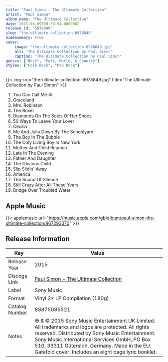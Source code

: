 ```yaml
---
title: "Paul Simon - The Ultimate Collection"
artist: "Paul Simon"
album_name: "The Ultimate Collection"
date: 2015-08-09T08:30:54.000000Z
release_id: "6978849"
slug: "the-ultimate-collection-6978849"
hideSummary: true
cover:
    image: "the-ultimate-collection-6978849.jpg"
    alt: "The Ultimate Collection by Paul Simon"
    caption: "The Ultimate Collection by Paul Simon"
genres: ["Rock", "Folk, World, & Country"]
styles: ["Folk Rock", "Pop Rock"]
---
```


{{< img src="the-ultimate-collection-6978849.jpg" title="The Ultimate Collection by Paul Simon" >}}

<!-- section break -->

1. You Can Call Me Al
2. Graceland
3. Mrs. Robinson
4. The Boxer
5. Diamonds On The Soles Of Her Shoes
6. 50 Ways To Leave Your Lover
7. Cecilia
8. Me And Julio Down By The Schoolyard
9. The Boy In The Bubble
10. The Only Living Boy In New York
11. Mother And Child Reunion
12. Late In The Evening
13. Father And Daughter
14. The Obvious Child
15. Slip Slidin' Away
16. America
17. The Sound Of Silence
18. Still Crazy After All These Years
19. Bridge Over Troubled Water

<!-- section break -->




## Apple Music
{{< applemusic url="https://music.apple.com/gb/album/paul-simon-the-ultimate-collection/967293370" >}}






## Release Information
|  Key           | Value                                                |
| ---------------| ---------------------------------------------------- |
| Release Year   | 2015                                   |
| Discogs Link   | [Paul Simon - The Ultimate Collection](https://www.discogs.com/release/6978849-Paul-Simon-The-Ultimate-Collection) |
| Label          | Sony Music |
| Format         | Vinyl 2× LP Compilation (180g) |
| Catalog Number | 88875085521 |
| Notes | ℗ & © 2015 Sony Music Entertainment UK Limited. All trademarks and logos are protected. All rights reserved. Distributed by Sony Music Entertainment. Sony Music International Services GmbH, PO Box 510, 33311 Gütersloh, Germany. Made in the EU.  Gatefold cover. Includes an eight page lyric booklet. |